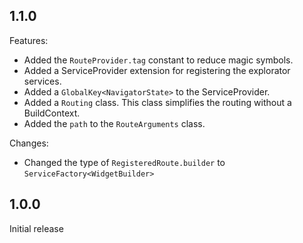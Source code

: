 ## 1.1.0
Features:
- Added the `RouteProvider.tag` constant to reduce magic symbols.
- Added a ServiceProvider extension for registering the explorator services.
- Added a `GlobalKey<NavigatorState>` to the ServiceProvider.
- Added a `Routing` class. This class simplifies the routing without a BuildContext.
- Added the `path` to the `RouteArguments` class.

Changes:
- Changed the type of `RegisteredRoute.builder` to `ServiceFactory<WidgetBuilder>`

## 1.0.0

Initial release
